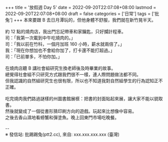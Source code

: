 +++
title = '放假週 Day 5'
date = 2022-09-20T22:07:08+08:00
lastmod = 2022-09-20T22:07:08+08:00
draft = false
categories = ['日常']
tags = ['批兔']
+++
本來要跟 B 去日月潭玩的，但他身體不舒服，我們就在新竹晃半天。<br>
<br>
約 12 點的燒肉店，我出門忘記帶車和家鑰匙，只好攔計程車。<br>
司：「我第一次載到中午吃燒肉的。」<br>
司：「我以前在竹科，一個月加班 160 小時，薪水就兩倍了。」<br>
我：「現在你想加也不會給你加了，打卡還不能打超過。」<br>
司：「已前單多，不怕你加。」<br>
<br>
在燒肉店聽 B 講社會組研究生換老師後及時畢業的故事。<br>
總覺得社會組不只研究方式跟我們很不一樣，連人際問題做法都不同。<br>
但我認識的自然組研究生也很有限，所以也不知道我對自然組學生的行為認知正不正確。<br>
<br>
吃完燒肉我們路過謎樣的州圖書館展𣞢：把書的封面貼起來展，讓大家不能以貌取書。<br>
然後就變成了一個從書形猜印刷方向的遊戲。玩起來比想像中容易。<br>
之後去香山濕地看螃蟹和彈塗魚。晚上回東門市場吃晚餐。<br>
<br>
--<br>
※ 發信站: 批踢踢兔(ptt2.cc), 來自: xxx.xxx.xxx.xxx (臺灣)<br>
